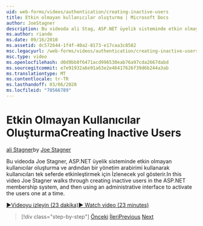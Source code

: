 ```yaml
---
uid: web-forms/videos/authentication/creating-inactive-users
title: Etkin olmayan kullanıcılar oluşturma | Microsoft Docs
author: JoeStagner
description: Bu videoda ali Stag, ASP.NET üyelik sisteminde etkin olmayan kullanıcılar oluşturma ve ardından kullanıcıları tek tek etkinleştirmek için bir yönetici arabirimi kullanma hakkında yol gösterir...
ms.author: riande
ms.date: 09/16/2010
ms.assetid: dc572644-1f4f-40a2-8173-e17caa3c8582
msc.legacyurl: /web-forms/videos/authentication/creating-inactive-users
msc.type: video
ms.openlocfilehash: d0d9bb0f6471acd996530eab76a97cda2667dabd
ms.sourcegitcommit: e7e91932a6e91a63e2e46417626f39d6b244a3ab
ms.translationtype: MT
ms.contentlocale: tr-TR
ms.lasthandoff: 03/06/2020
ms.locfileid: "78566789"
---
```

# <a name="creating-inactive-users"></a><span data-ttu-id="da6c6-103">Etkin Olmayan Kullanıcılar Oluşturma</span><span class="sxs-lookup"><span data-stu-id="da6c6-103">Creating Inactive Users</span></span>

<span data-ttu-id="da6c6-104">[ali Stagner](https://github.com/JoeStagner)</span><span class="sxs-lookup"><span data-stu-id="da6c6-104">by [Joe Stagner](https://github.com/JoeStagner)</span></span>

<span data-ttu-id="da6c6-105">Bu videoda Joe Stagner, ASP.NET üyelik sisteminde etkin olmayan kullanıcılar oluşturma ve ardından bir yönetim arabirimi kullanarak kullanıcıları tek seferde etkinleştirmek için İzlenecek yol gösterir.</span><span class="sxs-lookup"><span data-stu-id="da6c6-105">In this video Joe Stagner walks through creating inactive users in the ASP.NET membership system, and then using an administrative interface to activate the users one at a time.</span></span>

[<span data-ttu-id="da6c6-106">&#9654;Videoyu izleyin (23 dakika)</span><span class="sxs-lookup"><span data-stu-id="da6c6-106">&#9654; Watch video (23 minutes)</span></span>](https://channel9.msdn.com/Blogs/ASP-NET-Site-Videos/creating-inactive-users)

> [!div class="step-by-step"]
> <span data-ttu-id="da6c6-107">[Önceki](simple-web-service-authentication.md)
> [İleri](sql-injection-defense.md)</span><span class="sxs-lookup"><span data-stu-id="da6c6-107">[Previous](simple-web-service-authentication.md)
[Next](sql-injection-defense.md)</span></span>
